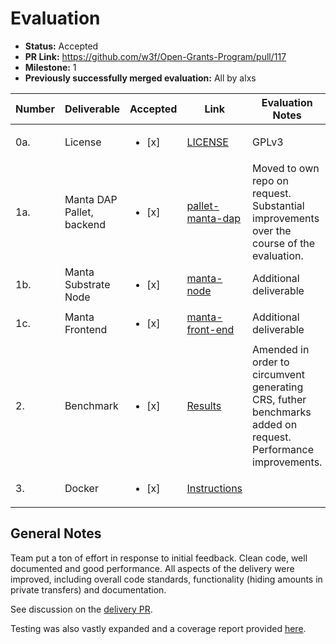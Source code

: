 # Evaluation

* **Status:** Accepted
* **PR Link:** https://github.com/w3f/Open-Grants-Program/pull/117
* **Milestone:** 1
* **Previously successfully merged evaluation:** All by alxs

| Number | Deliverable | Accepted | Link | Evaluation Notes |
| ------------- | ------------- | ------------- | ------------- |------------- |
| 0a. | License |<ul><li>[x] </li></ul>| [LICENSE](https://github.com/Manta-Network/pallet-manta-dap/blob/master/LICENSE) | GPLv3
| 1a. | Manta DAP Pallet, backend |<ul><li>[x] </li></ul>| [pallet-manta-dap](https://github.com/Manta-Network/pallet-manta-dap) | Moved to own repo on request. Substantial improvements over the course of the evaluation.
| 1b. | Manta Substrate Node |<ul><li>[x] </li></ul>| [manta-node](https://github.com/Manta-Network/manta-node) | Additional deliverable
| 1c. | Manta Frontend |<ul><li>[x] </li></ul>| [manta-front-end](https://github.com/Manta-Network/manta-front-end) | Additional deliverable
| 2. | Benchmark |<ul><li>[x] </li></ul>| [Results](https://github.com/Manta-Network/pallet-manta-dap#benchmark) | Amended in order to circumvent generating CRS, futher benchmarks added on request. Performance improvements.
| 3. | Docker |<ul><li>[x] </li></ul>| [Instructions](https://github.com/w3f/Grant-Milestone-Delivery/blob/67e0228dfb16a40f107c9571b4732f0e11abec84/deliveries/manta_network_milestone_1.md#run-from-docker)

## General Notes

Team put a ton of effort in response to initial feedback. Clean code, well documented and good performance. All aspects of the delivery were improved, including overall code standards, functionality (hiding amounts in private transfers) and documentation.

See discussion on the [delivery PR](https://github.com/w3f/Grant-Milestone-Delivery/pull/96).

Testing was also vastly expanded and a coverage report provided [here](https://github.com/Manta-Network/pallet-manta-dap#test-coverage).
